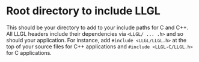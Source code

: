 # Root directory to include LLGL

This should be your directory to add to your include paths for C and C++.
All LLGL headers include their dependencies via `<LLGL/ ... .h>` and so should your application.
For instance, add `#include <LLGL/LLGL.h>` at the top of your source files for C++ applications and `#include <LLGL-C/LLGL.h>` for C applications.

